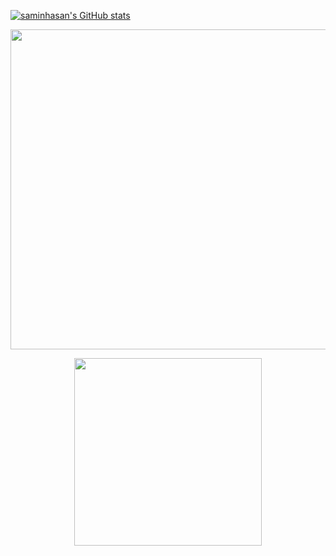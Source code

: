 <!---
- 👋 Hi, I’m @saminhasan
- 👀 I’m interested in aerial robotics and control systems
- 🌱 I’m currently learning python
- 💞️ I’m looking to collaborate on robotics related projects
- 📫 Contact - saminhasan@iut-dhaka.edu

saminhasan/saminhasan is a ✨ special ✨ repository because its `README.md` (this file) appears on your GitHub profile.
You can click the Preview link to take a look at your changes.

--->
<p align="center">  

[![saminhasan's GitHub stats](https://github-readme-stats.vercel.app/api?username=saminhasan&theme=tokyonight&hide_border=tru)](https://github.com/saminhasan/github-readme-stats)
</p>


<p align="center">  
  <img width="512px" src="https://github-readme-stats.vercel.app/api?username=saminhasan&count_private=true&show_icons=true&theme=github_dark&hide_border=true&custom_title=Statistics"/>
</p>

<p align="center">  
  <img width="300px" src="https://github-readme-stats.vercel.app/api/top-langs/?username=saminhasan&langs_count=5&theme=github_dark&hide_border=true&hide=HTML&custom_title=Languages"/>
</p>


